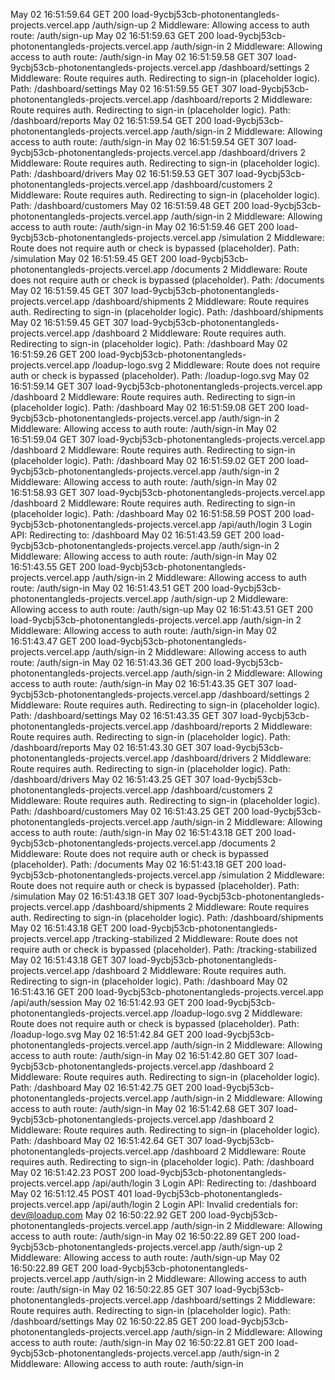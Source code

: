 May 02 16:51:59.64
GET
200
load-9ycbj53cb-photonentangleds-projects.vercel.app
/auth/sign-up
2
Middleware: Allowing access to auth route: /auth/sign-up
May 02 16:51:59.63
GET
200
load-9ycbj53cb-photonentangleds-projects.vercel.app
/auth/sign-in
2
Middleware: Allowing access to auth route: /auth/sign-in
May 02 16:51:59.58
GET
307
load-9ycbj53cb-photonentangleds-projects.vercel.app
/dashboard/settings
2
Middleware: Route requires auth. Redirecting to sign-in (placeholder logic). Path: /dashboard/settings
May 02 16:51:59.55
GET
307
load-9ycbj53cb-photonentangleds-projects.vercel.app
/dashboard/reports
2
Middleware: Route requires auth. Redirecting to sign-in (placeholder logic). Path: /dashboard/reports
May 02 16:51:59.54
GET
200
load-9ycbj53cb-photonentangleds-projects.vercel.app
/auth/sign-in
2
Middleware: Allowing access to auth route: /auth/sign-in
May 02 16:51:59.54
GET
307
load-9ycbj53cb-photonentangleds-projects.vercel.app
/dashboard/drivers
2
Middleware: Route requires auth. Redirecting to sign-in (placeholder logic). Path: /dashboard/drivers
May 02 16:51:59.53
GET
307
load-9ycbj53cb-photonentangleds-projects.vercel.app
/dashboard/customers
2
Middleware: Route requires auth. Redirecting to sign-in (placeholder logic). Path: /dashboard/customers
May 02 16:51:59.48
GET
200
load-9ycbj53cb-photonentangleds-projects.vercel.app
/auth/sign-in
2
Middleware: Allowing access to auth route: /auth/sign-in
May 02 16:51:59.46
GET
200
load-9ycbj53cb-photonentangleds-projects.vercel.app
/simulation
2
Middleware: Route does not require auth or check is bypassed (placeholder). Path: /simulation
May 02 16:51:59.45
GET
200
load-9ycbj53cb-photonentangleds-projects.vercel.app
/documents
2
Middleware: Route does not require auth or check is bypassed (placeholder). Path: /documents
May 02 16:51:59.45
GET
307
load-9ycbj53cb-photonentangleds-projects.vercel.app
/dashboard/shipments
2
Middleware: Route requires auth. Redirecting to sign-in (placeholder logic). Path: /dashboard/shipments
May 02 16:51:59.45
GET
307
load-9ycbj53cb-photonentangleds-projects.vercel.app
/dashboard
2
Middleware: Route requires auth. Redirecting to sign-in (placeholder logic). Path: /dashboard
May 02 16:51:59.26
GET
200
load-9ycbj53cb-photonentangleds-projects.vercel.app
/loadup-logo.svg
2
Middleware: Route does not require auth or check is bypassed (placeholder). Path: /loadup-logo.svg
May 02 16:51:59.14
GET
307
load-9ycbj53cb-photonentangleds-projects.vercel.app
/dashboard
2
Middleware: Route requires auth. Redirecting to sign-in (placeholder logic). Path: /dashboard
May 02 16:51:59.08
GET
200
load-9ycbj53cb-photonentangleds-projects.vercel.app
/auth/sign-in
2
Middleware: Allowing access to auth route: /auth/sign-in
May 02 16:51:59.04
GET
307
load-9ycbj53cb-photonentangleds-projects.vercel.app
/dashboard
2
Middleware: Route requires auth. Redirecting to sign-in (placeholder logic). Path: /dashboard
May 02 16:51:59.02
GET
200
load-9ycbj53cb-photonentangleds-projects.vercel.app
/auth/sign-in
2
Middleware: Allowing access to auth route: /auth/sign-in
May 02 16:51:58.93
GET
307
load-9ycbj53cb-photonentangleds-projects.vercel.app
/dashboard
2
Middleware: Route requires auth. Redirecting to sign-in (placeholder logic). Path: /dashboard
May 02 16:51:58.59
POST
200
load-9ycbj53cb-photonentangleds-projects.vercel.app
/api/auth/login
3
Login API: Redirecting to: /dashboard
May 02 16:51:43.59
GET
200
load-9ycbj53cb-photonentangleds-projects.vercel.app
/auth/sign-in
2
Middleware: Allowing access to auth route: /auth/sign-in
May 02 16:51:43.55
GET
200
load-9ycbj53cb-photonentangleds-projects.vercel.app
/auth/sign-in
2
Middleware: Allowing access to auth route: /auth/sign-in
May 02 16:51:43.51
GET
200
load-9ycbj53cb-photonentangleds-projects.vercel.app
/auth/sign-up
2
Middleware: Allowing access to auth route: /auth/sign-up
May 02 16:51:43.51
GET
200
load-9ycbj53cb-photonentangleds-projects.vercel.app
/auth/sign-in
2
Middleware: Allowing access to auth route: /auth/sign-in
May 02 16:51:43.47
GET
200
load-9ycbj53cb-photonentangleds-projects.vercel.app
/auth/sign-in
2
Middleware: Allowing access to auth route: /auth/sign-in
May 02 16:51:43.36
GET
200
load-9ycbj53cb-photonentangleds-projects.vercel.app
/auth/sign-in
2
Middleware: Allowing access to auth route: /auth/sign-in
May 02 16:51:43.35
GET
307
load-9ycbj53cb-photonentangleds-projects.vercel.app
/dashboard/settings
2
Middleware: Route requires auth. Redirecting to sign-in (placeholder logic). Path: /dashboard/settings
May 02 16:51:43.35
GET
307
load-9ycbj53cb-photonentangleds-projects.vercel.app
/dashboard/reports
2
Middleware: Route requires auth. Redirecting to sign-in (placeholder logic). Path: /dashboard/reports
May 02 16:51:43.30
GET
307
load-9ycbj53cb-photonentangleds-projects.vercel.app
/dashboard/drivers
2
Middleware: Route requires auth. Redirecting to sign-in (placeholder logic). Path: /dashboard/drivers
May 02 16:51:43.25
GET
307
load-9ycbj53cb-photonentangleds-projects.vercel.app
/dashboard/customers
2
Middleware: Route requires auth. Redirecting to sign-in (placeholder logic). Path: /dashboard/customers
May 02 16:51:43.25
GET
200
load-9ycbj53cb-photonentangleds-projects.vercel.app
/auth/sign-in
2
Middleware: Allowing access to auth route: /auth/sign-in
May 02 16:51:43.18
GET
200
load-9ycbj53cb-photonentangleds-projects.vercel.app
/documents
2
Middleware: Route does not require auth or check is bypassed (placeholder). Path: /documents
May 02 16:51:43.18
GET
200
load-9ycbj53cb-photonentangleds-projects.vercel.app
/simulation
2
Middleware: Route does not require auth or check is bypassed (placeholder). Path: /simulation
May 02 16:51:43.18
GET
307
load-9ycbj53cb-photonentangleds-projects.vercel.app
/dashboard/shipments
2
Middleware: Route requires auth. Redirecting to sign-in (placeholder logic). Path: /dashboard/shipments
May 02 16:51:43.18
GET
200
load-9ycbj53cb-photonentangleds-projects.vercel.app
/tracking-stabilized
2
Middleware: Route does not require auth or check is bypassed (placeholder). Path: /tracking-stabilized
May 02 16:51:43.18
GET
307
load-9ycbj53cb-photonentangleds-projects.vercel.app
/dashboard
2
Middleware: Route requires auth. Redirecting to sign-in (placeholder logic). Path: /dashboard
May 02 16:51:43.16
GET
200
load-9ycbj53cb-photonentangleds-projects.vercel.app
/api/auth/session
May 02 16:51:42.93
GET
200
load-9ycbj53cb-photonentangleds-projects.vercel.app
/loadup-logo.svg
2
Middleware: Route does not require auth or check is bypassed (placeholder). Path: /loadup-logo.svg
May 02 16:51:42.84
GET
200
load-9ycbj53cb-photonentangleds-projects.vercel.app
/auth/sign-in
2
Middleware: Allowing access to auth route: /auth/sign-in
May 02 16:51:42.80
GET
307
load-9ycbj53cb-photonentangleds-projects.vercel.app
/dashboard
2
Middleware: Route requires auth. Redirecting to sign-in (placeholder logic). Path: /dashboard
May 02 16:51:42.75
GET
200
load-9ycbj53cb-photonentangleds-projects.vercel.app
/auth/sign-in
2
Middleware: Allowing access to auth route: /auth/sign-in
May 02 16:51:42.68
GET
307
load-9ycbj53cb-photonentangleds-projects.vercel.app
/dashboard
2
Middleware: Route requires auth. Redirecting to sign-in (placeholder logic). Path: /dashboard
May 02 16:51:42.64
GET
307
load-9ycbj53cb-photonentangleds-projects.vercel.app
/dashboard
2
Middleware: Route requires auth. Redirecting to sign-in (placeholder logic). Path: /dashboard
May 02 16:51:42.23
POST
200
load-9ycbj53cb-photonentangleds-projects.vercel.app
/api/auth/login
3
Login API: Redirecting to: /dashboard
May 02 16:51:12.45
POST
401
load-9ycbj53cb-photonentangleds-projects.vercel.app
/api/auth/login
2
Login API: Invalid credentials for: dev@loadup.com
May 02 16:50:22.92
GET
200
load-9ycbj53cb-photonentangleds-projects.vercel.app
/auth/sign-in
2
Middleware: Allowing access to auth route: /auth/sign-in
May 02 16:50:22.89
GET
200
load-9ycbj53cb-photonentangleds-projects.vercel.app
/auth/sign-up
2
Middleware: Allowing access to auth route: /auth/sign-up
May 02 16:50:22.89
GET
200
load-9ycbj53cb-photonentangleds-projects.vercel.app
/auth/sign-in
2
Middleware: Allowing access to auth route: /auth/sign-in
May 02 16:50:22.85
GET
307
load-9ycbj53cb-photonentangleds-projects.vercel.app
/dashboard/settings
2
Middleware: Route requires auth. Redirecting to sign-in (placeholder logic). Path: /dashboard/settings
May 02 16:50:22.85
GET
200
load-9ycbj53cb-photonentangleds-projects.vercel.app
/auth/sign-in
2
Middleware: Allowing access to auth route: /auth/sign-in
May 02 16:50:22.81
GET
200
load-9ycbj53cb-photonentangleds-projects.vercel.app
/auth/sign-in
2
Middleware: Allowing access to auth route: /auth/sign-in
